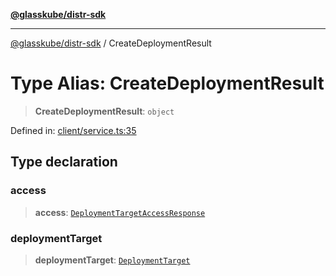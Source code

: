 [**@glasskube/distr-sdk**](../README.md)

---

[@glasskube/distr-sdk](../README.md) / CreateDeploymentResult

# Type Alias: CreateDeploymentResult

> **CreateDeploymentResult**: `object`

Defined in: [client/service.ts:35](https://github.com/glasskube/distr/blob/6a35007de6a2b1a70636ce4347f91486536bfef5/sdk/js/src/client/service.ts#L35)

## Type declaration

### access

> **access**: [`DeploymentTargetAccessResponse`](../interfaces/DeploymentTargetAccessResponse.md)

### deploymentTarget

> **deploymentTarget**: [`DeploymentTarget`](../interfaces/DeploymentTarget.md)
